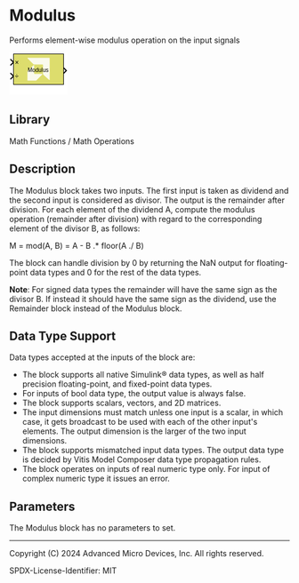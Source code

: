 # Modulus

Performs element-wise modulus operation on the input signals

![](./Images/block.png)

## Library

Math Functions / Math Operations


## Description

The Modulus block takes two inputs. The first input is taken as dividend
and the second input is considered as divisor. The output is the
remainder after division. For each element of the dividend A, compute
the modulus operation (remainder after division) with regard to the
corresponding element of the divisor B, as follows:

M = mod(A, B) = A - B .* floor(A ./ B)


The block can handle division by 0 by returning the NaN output for
floating-point data types and 0 for the rest of the data types.

**Note**: For signed data types the remainder will have the same sign as the
divisor B. If instead it should have the same sign as the dividend, use
the Remainder block instead of the Modulus block.

## Data Type Support

Data types accepted at the inputs of the block are:

- The block supports all native Simulink® data types, as well as half
  precision floating-point, and fixed-point data types.
- For inputs of bool data type, the output value is always false.
- The block supports scalars, vectors, and 2D matrices.
- The input dimensions must match unless one input is a scalar, in which
  case, it gets broadcast to be used with each of the other input's
  elements. The output dimension is the larger of the two input
  dimensions.
- The block supports mismatched input data types. The output data type
  is decided by Vitis Model Composer data type propagation rules.
- The block operates on inputs of real numeric type only. For input of
  complex numeric type it issues an error.

## Parameters

The Modulus block has no parameters to set.

--------------
Copyright (C) 2024 Advanced Micro Devices, Inc.
All rights reserved.

SPDX-License-Identifier: MIT
